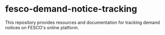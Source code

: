 # fesco-demand-notice-tracking
This repository provides resources and documentation for tracking demand notices on FESCO's online platform.
